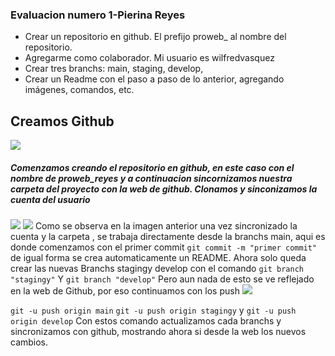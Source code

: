 ### Evaluacion numero 1-Pierina Reyes

- Crear un repositorio en github. El prefijo proweb_ al nombre del repositorio.
- Agregarme como colaborador. Mi usuario es wilfredvasquez
- Crear tres branchs: main, staging, develop, 
- Crear un Readme con el paso a paso de lo anterior, agregando imágenes, comandos, etc. 



## Creamos Github
![](https://i.imgur.com/ZW947rE.jpeg)

#####  Comenzamos creando el repositorio en github, en este caso con el nombre de proweb_reyes y a continuacion sincornizamos nuestra carpeta del proyecto con la web de github. Clonamos y sinconizamos la cuenta del usuario
![](https://i.imgur.com/tElwHxy.jpeg)
![](https://i.imgur.com/8bY9M84.jpeg)
 Como se observa en la imagen anterior  una vez sincronizado la cuenta y la carpeta , se trabaja directamente desde la branchs main, aqui es donde comenzamos con el primer commit
`git commit -m "primer commit"`
  de igual forma se crea automaticamente un README. Ahora solo queda crear las nuevas Branchs stagingy develop con el comando
`git branch "stagingy"` 
Y 
`git branch "develop"`
 Pero aun nada de esto se ve reflejado en la web de Github, por eso continuamos con los push
![](https://i.imgur.com/Vt0k6Ot.jpeg)

`git -u push origin main`
`git -u push origin stagingy`
y
`git -u push origin develop`
Con estos comando actualizamos cada branchs y sincronizamos con github, mostrando ahora si desde la web los nuevos cambios.

